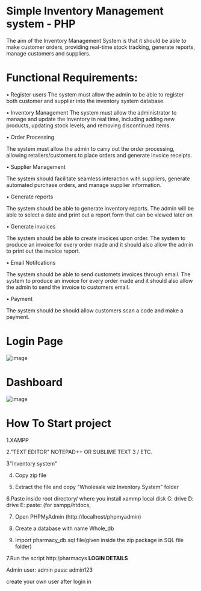 # Simple Inventory Management system - PHP
 The aim of the Inventory Management System is that it should be able to make customer orders, providing real-time stock tracking, generate reports, manage customers and suppliers.
  
# Functional Requirements:
•	Register users
The system must allow the admin to be able to register both customer and supplier into the inventory system database.

•	Inventory Management
The system must allow the administrator to manage and update the inventory in real time, including adding new products, updating stock levels, and removing discontinued items.

•	Order Processing

The system must allow the admin to carry out the order processing, allowing retailers/customers to place orders and generate invoice receipts. 

•	Supplier Management 

The system should facilitate seamless interaction with suppliers, generate automated purchase orders, and manage supplier information.

•	Generate reports 

The system should be able to generate inventory reports. The admin will be able to select a date and print out a report form that can be viewed later on

•	Generate invoices

The system should be able to create invoices upon order. The system to produce an invoice for every order made and it should also allow the admin to print out the invoice report.

•	Email Notifcations

The system should be able to send customets invoices through email. The system to produce an invoice for every order made and it should also allow the admin to send the invoice to customers email.

•	Payment

The system should be should allow customers scan a code and make a payment. 
##

# Login Page
 ![image](https://github.com/riley071/Simple-Inventory-Management-system---PHP/assets/81653537/ecf1e0e8-2e43-4db4-8ad9-f92205f8694d)

# Dashboard 
![image](https://github.com/riley071/Simple-Inventory-Management-system---PHP/assets/81653537/060f29c2-328f-4765-a0c1-07cbfc56feb1)

# How To Start project


1.XAMPP

2."TEXT EDITOR" NOTEPAD++ OR SUBLIME TEXT 3 / ETC.

3"Inventory system"

4. Copy zip file

5. Extract the file and copy "Wholesale wiz Inventory System" folder

6.Paste inside root directory/ where you install xammp local disk C: drive D: drive E: paste: (for xampp/htdocs, 

7. Open PHPMyAdmin (http://localhost/phpmyadmin)

8. Create a database with name Whole_db

6. Import pharmacy_db.sql file(given inside the zip package in SQL file folder)

7.Run the script http:/pharmacys
**LOGIN DETAILS** 

Admin
user: admin
pass: admin123

create your own user after login in

